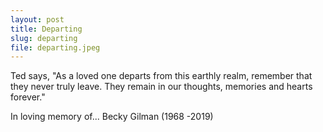 ```yaml
---
layout: post
title: Departing
slug: departing
file: departing.jpeg
---
```


<p>Ted says, &quot;As a loved one departs from this earthly realm, remember that they never truly leave. They remain in our thoughts, memories and hearts forever.&quot;</p>

<p>In loving memory of...
Becky Gilman (1968 -2019)</p>